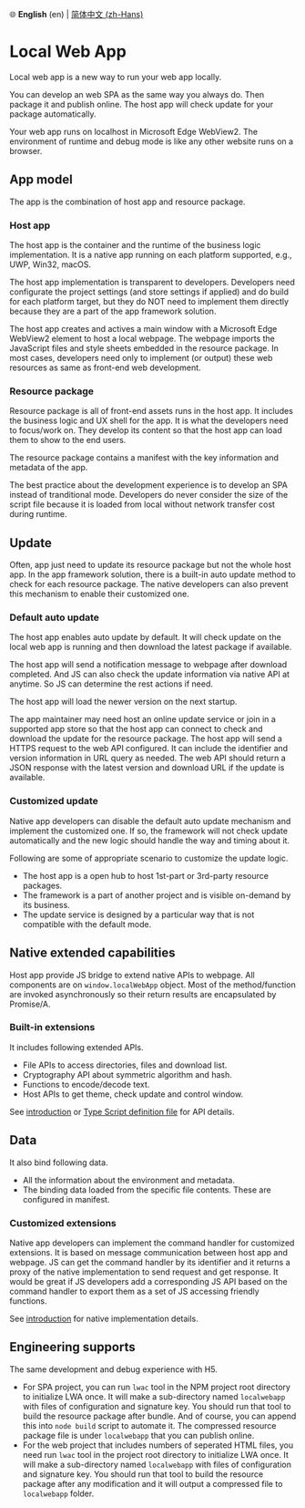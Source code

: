 🌐 __English__ (en) | [简体中文 (zh-Hans)](../localwebapp/shuoming)

# Local Web App

Local web app is a new way to run your web app locally.

You can develop an web SPA as the same way you always do. Then package it and publish online. The host app will check update for your package automatically.

Your web app runs on localhost in Microsoft Edge WebView2. The environment of runtime and debug mode is like any other website runs on a browser.

## App model

The app is the combination of host app and resource package.

### Host app

The host app is the container and the runtime of the business logic implementation. It is a native app running on each platform supported, e.g., UWP, Win32, macOS.

The host app implementation is transparent to developers. Developers need configurate the project settings (and store settings if applied) and do build for each platform target, but they do NOT need to implement them directly because they are a part of the app framework solution.

The host app creates and actives a main window with a Microsoft Edge WebView2 element to host a local webpage. The webpage imports the JavaScript files and style sheets embedded in the resource package. In most cases, developers need only to implement (or output) these web resources as same as front-end web development.

### Resource package

Resource package is all of front-end assets runs in the host app. It includes the business logic and UX shell for the app. It is what the developers need to focus/work on. They develop its content so that the host app can load them to show to the end users.

The resource package contains a manifest with the key information and metadata of the app.

The best practice about the development experience is to develop an SPA instead of tranditional mode. Developers do never consider the size of the script file because it is loaded from local without network transfer cost during runtime.

## Update

Often, app just need to update its resource package but not the whole host app. In the app framework solution, there is a built-in auto update method to check for each resource package. The native developers can also prevent this mechanism to enable their customized one.

### Default auto update

The host app enables auto update by default. It will check update on the local web app is running and then download the latest package if available.

The host app will send a notification message to webpage after download completed. And JS can also check the update information via native API at anytime. So JS can determine the rest actions if need.

The host app will load the newer version on the next startup.

The app maintainer may need host an online update service or join in a supported app store so that the host app can connect to check and download the update for the resource package. The host app will send a HTTPS request to the web API configured. It can include the identifier and version information in URL query as needed. The web API should return a JSON response with the latest version and download URL if the update is available.

### Customized update

Native app developers can disable the default auto update mechanism and implement the customized one. If so, the framework will not check update automatically and the new logic should handle the way and timing about it.

Following are some of appropriate scenario to customize the update logic.

- The host app is a open hub to host 1st-part or 3rd-party resource packages.
- The framework is a part of another project and is visible on-demand by its business.
- The update service is designed by a particular way that is not compatible with the default mode.

## Native extended capabilities

Host app provide JS bridge to extend native APIs to webpage. All components are on `window.localWebApp` object. Most of the method/function are invoked asynchronously so their return results are encapsulated by Promise/A.

### Built-in extensions

It includes following extended APIs.

- File APIs to access directories, files and download list.
- Cryptography API about symmetric algorithm and hash.
- Functions to encode/decode text.
- Host APIs to get theme, check update and control window.

See [introduction](./native-api) or [Type Script definition file](https://raw.githubusercontent.com/nuscien/winkit/main/FileBrowser/src/localWebApp.d.ts) for API details.

## Data

It also bind following data.

- All the information about the environment and metadata.
- The binding data loaded from the specific file contents. These are configured in manifest.

### Customized extensions

Native app developers can implement the command handler for customized extensions. It is based on message communication between host app and webpage. JS can get the command handler by its identifier and it returns a proxy of the native implementation to send request and get response. It would be great if JS developers add a corresponding JS API based on the command handler to export them as a set of JS accessing friendly functions.

See [introduction](./command-handler) for native implementation details.

## Engineering supports

The same development and debug experience with H5.

- For SPA project, you can run `lwac` tool in the NPM project root directory to initialize LWA once. It will make a sub-directory named `localwebapp` with files of configuration and signature key. You should run that tool to build the resource package after bundle. And of course, you can append this into `node build` script to automate it. The compressed resource package file is under `localwebapp` that you can publish online.
- For the web project that includes numbers of seperated HTML files, you need run `lwac` tool in the project root directory to initialize LWA once. It will make a sub-directory named `localwebapp` with files of configuration and signature key. You should run that tool to build the resource package after any modification and it will output a compressed file to `localwebapp` folder.
